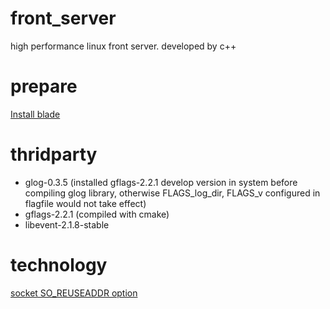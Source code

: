# front_server
high performance linux front server. developed by c++

# prepare
[Install blade](https://github.com/chen3feng/typhoon-blade)

# thridparty
 - glog-0.3.5 (installed gflags-2.2.1 develop version in system before compiling glog library, otherwise FLAGS_log_dir, FLAGS_v configured in flagfile would not take effect)
 - gflags-2.2.1 (compiled with cmake)
 - libevent-2.1.8-stable


# technology
[socket SO_REUSEADDR option](http://www.cnblogs.com/mydomain/archive/2011/08/23/2150567.html)
